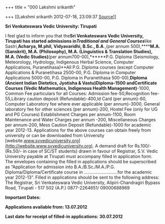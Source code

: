 +++
title = "000 Lakshmi srikanth"

+++
[[Lakshmi srikanth	2012-07-18, 23:09:37 [Source](https://groups.google.com/g/bvparishat/c/V9WNWspBEkU)]]



**Sri Venkateswara Vedic University: Tirupati**

I feel glad to inform you that the**Sri Venkateswara Vedic University, Tirupati has started admissions in*Traditional and General Courses***like Sastri,**Acharya, M.phil, Vidyavaridhi, B.Sc., B.A**.,(per annum 500),******M.A. (Sanskrit), M.A. (Philosophy), M.A. (Linguistics & Translation Studies), M.A. (Vedic Studies)**(per annum700-00),******P.G. Diploma (Seismology, Meteorology, Hydrology, Indigenous Herbal Science, Computer Applications, Puranetihasa)**All P.G. Diploma courses (except Computer Applications & Puranetihasa 2500-00, P.G. Diploma in Computer Applications 5000-00, P.G. Diploma in Puranetihasa 500-00),**Diploma (Ancient Indian Dietetics, Jyotisha & Vastu)**Diploma-1500 and**Certificate Courses (Vedic Mathematics, Indigenous Health Management)**-1000, Common Fee particulars for all Courses: Admission fee-50,Recognition fee-55,Library caution deposit (Refundable)-400,Id Card (per annum)-60, Computer Laboratory fee where ever applicable (per annum)-3000, General laboratory fee for other sciences (per annum)-200, Hostel Fee (only for UG and PG Courses) Establishment Charges per annum-1100, Room Maintenance and Water Charges per annum -200, Miscellaneous Charges per annum-200, Mess Caution Deposit (Refundable)-1000 for academic year 2012-13. Applications for the above courses can obtain freely from university or can be downloaded from University [website.www.svvedicuniversity.org](http://website.www.svvedicuniversity.org). A demand draft for Rs.100/- (Rs.50/- in case of SC/ST students) drawn in favour of Registrar, S.V. Vedic University payable at Tirupati must accompany filled in application form. The envelopes containing the filled in applications should be superscribed as “Application for admission into B.A./B.Sc./M.A./P.G. Diploma/Diploma/Certificate course in ...........................for the academic year 2012-13”. Filled in applications should be sent to the following address: The Registrar, Sri Venkateswara Vedic University, Alipiri-Chandragiri Bypass Road, Tirupati - 517 502 (A.P.) 0877-2264651/ 09000688969

  
  
**Important Dates:**

**Applications available from: 13.07.2012**

**Last date for receipt of filled-in applications: 30.07.2012**

  

